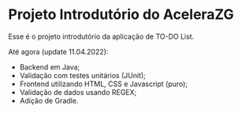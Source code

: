 # Projeto Introdutório do AceleraZG

Esse é o projeto introdutório da aplicação de TO-DO List.

Até agora (update 11.04.2022):
- Backend em Java;
- Validação com testes unitários (JUnit);
- Frontend utilizando HTML, CSS e Javascript (puro);
- Validação de dados usando REGEX;
- Adição de Gradle.
